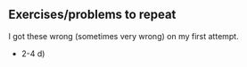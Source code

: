 ## Exercises/problems to repeat

I got these wrong (sometimes very wrong) on my first attempt.

* 2-4 d)
